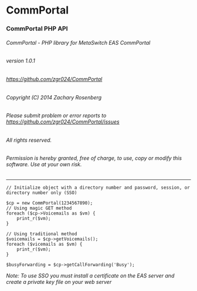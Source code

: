 CommPortal
==========

### CommPortal PHP API

###### CommPortal - PHP library for MetaSwitch EAS CommPortal
###### version 1.0.1
###### https://github.com/zgr024/CommPortal
###### Copyright (C) 2014 Zachary Rosenberg
###### Please submit problem or error reports to https://github.com/zgr024/CommPortal/issues  

###### All rights reserved.
###### Permission is hereby granted, free of charge, to use, copy or modify this software.  Use at your own risk.
---
	// Initialize object with a directory number and password, session, or directory number only (SSO)

	$cp = new CommPortal(1234567890);
	// Using magic GET method
	foreach ($cp->Voicemails as $vm) {
		print_r($vm);
	}
	
	// Using traditional method
	$voicemails = $cp->getVoicemails();
	foreach ($vicemails as $vm) {
	    print_r($vm);
	}
			
	$busyForwarding = $cp->getCallForwarding('Busy');
	
*Note: To use SSO you must install a certificate on the EAS server and create a private key file on your web server*
		
